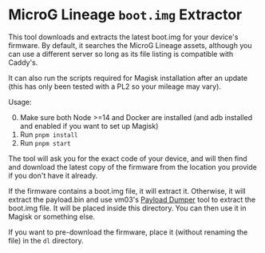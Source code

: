 # MicroG Lineage `boot.img` Extractor

This tool downloads and extracts the latest boot.img for your device's firmware. By default, it searches the MicroG
Lineage assets, although you can use a different server so long as its file listing is compatible with Caddy's.

It can also run the scripts required for Magisk installation after an update (this has only been tested with a PL2 so your mileage may vary).

Usage:

0. Make sure both Node >=14 and Docker are installed (and adb installed and enabled if you want to set up Magisk)
1. Run `pnpm install`
2. Run `pnpm start`

The tool will ask you for the exact code of your device, and will then find and download the latest copy of the firmware
from the location you provide if you don't have it already.

If the firmware contains a boot.img file, it will extract it. Otherwise, it will extract the payload.bin and use vm03's
[Payload Dumper](https://github.com/vm03/payload_dumper) tool to extract the boot.img file. It will be placed inside 
this directory. You can then use it in Magisk or something else.

If you want to pre-download the firmware, place it (without renaming the file) in the `dl` directory.
